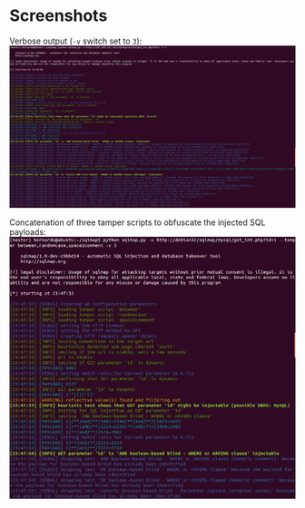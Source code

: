 # Screenshots

Verbose output (`-v` switch set to `3`):
![Verbose output set to 3](images/sqlmap_verbose_3.png)

Concatenation of three tamper scripts to obfuscate the injected SQL payloads:
![Tamper scripts in action](images/sqlmap_tamper_in_action.png)


